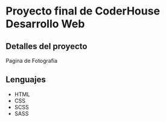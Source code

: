 
<h1>Proyecto final de CoderHouse Desarrollo Web</h1>

<h2>Detalles del proyecto</h2>

<p>Pagina de Fotografía</p>

<h2>Lenguajes</h2>
<ul>
<li>HTML</li>
<li>CSS</li>
<li>SCSS</li>
<li>SASS</li>
</ul>
